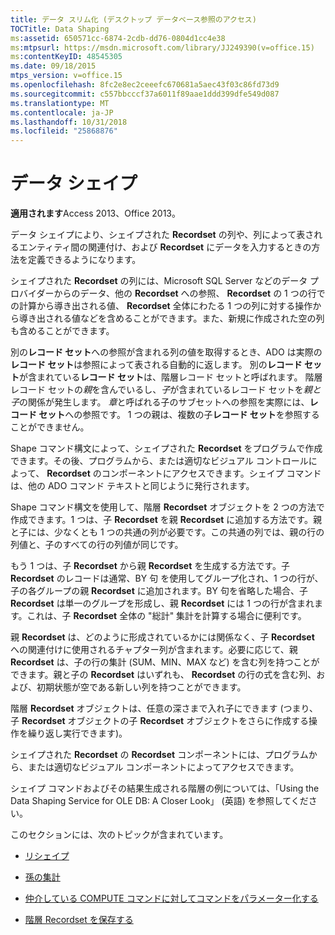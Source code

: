 ```yaml
---
title: データ スリム化 (デスクトップ データベース参照のアクセス)
TOCTitle: Data Shaping
ms:assetid: 650571cc-6874-2cdb-dd76-0804d1cc4e38
ms:mtpsurl: https://msdn.microsoft.com/library/JJ249390(v=office.15)
ms:contentKeyID: 48545305
ms.date: 09/18/2015
mtps_version: v=office.15
ms.openlocfilehash: 8fc2e8ec2ceeefc670681a5aec43f03c86fd73d9
ms.sourcegitcommit: c557bbcccf37a6011f89aae1ddd399dfe549d087
ms.translationtype: MT
ms.contentlocale: ja-JP
ms.lasthandoff: 10/31/2018
ms.locfileid: "25868876"
---
```

# <a name="data-shaping"></a>データ シェイプ


**適用されます**Access 2013、Office 2013。

データ シェイプにより、シェイプされた **Recordset** の列や、列によって表されるエンティティ間の関連付け、および **Recordset** にデータを入力するときの方法を定義できるようになります。

シェイプされた **Recordset** の列には、Microsoft SQL Server などのデータ プロバイダーからのデータ、他の **Recordset** への参照、 **Recordset** の 1 つの行での計算から導き出される値、 **Recordset** 全体にわたる 1 つの列に対する操作から導き出される値などを含めることができます。また、新規に作成された空の列も含めることができます。

別の**レコード セット**への参照が含まれる列の値を取得するとき、ADO は実際の**レコード セット**は参照によって表される自動的に返します。 別の**レコード セット**が含まれている**レコード セット**は、階層レコード セットと呼ばれます。 階層レコード セットの*親*を含んでいるし、*子*が含まれているレコード セットを*親と子*の関係が発生します。 *章*と呼ばれる子のサブセットへの参照を実際には、**レコード セット**への参照です。 1 つの親は、複数の子**レコード セット**を参照することができません。

Shape コマンド構文によって、シェイプされた **Recordset** をプログラムで作成できます。その後、プログラムから、または適切なビジュアル コントロールによって、 **Recordset** のコンポーネントにアクセスできます。シェイプ コマンドは、他の ADO コマンド テキストと同じように発行されます。

Shape コマンド構文を使用して、階層 **Recordset** オブジェクトを 2 つの方法で作成できます。1 つは、子 **Recordset** を親 **Recordset** に追加する方法です。親と子には、少なくとも 1 つの共通の列が必要です。この共通の列では、親の行の列値と、子のすべての行の列値が同じです。

もう 1 つは、子 **Recordset** から親 **Recordset** を生成する方法です。子 **Recordset** のレコードは通常、BY 句 を使用してグループ化され、1 つの行が、子の各グループの親 **Recordset** に追加されます。BY 句を省略した場合、子 **Recordset** は単一のグループを形成し、親 **Recordset** には 1 つの行が含まれます。これは、子 **Recordset** 全体の "総計" 集計を計算する場合に便利です。

親 **Recordset** は、どのように形成されているかには関係なく、子 **Recordset** への関連付けに使用されるチャプター列が含まれます。必要に応じて、親 **Recordset** は、子の行の集計 (SUM、MIN、MAX など) を含む列を持つことができます。親と子の **Recordset** はいずれも、 **Recordset** の行の式を含む列、および、初期状態が空である新しい列を持つことができます。

階層 **Recordset** オブジェクトは、任意の深さまで入れ子にできます (つまり、子 **Recordset** オブジェクトの子 **Recordset** オブジェクトをさらに作成する操作を繰り返し実行できます)。

シェイプされた **Recordset** の **Recordset** コンポーネントには、プログラムから、または適切なビジュアル コンポーネントによってアクセスできます。

シェイプ コマンドおよびその結果生成される階層の例については、「Using the Data Shaping Service for OLE DB: A Closer Look」 (英語) を参照してください。

このセクションには、次のトピックが含まれています。

- [リシェイプ](reshaping.md)

- [孫の集計](grandchild-aggregates.md)

- [仲介している COMPUTE コマンドに対してコマンドをパラメーター化する](parameterized-commands-with-intervening-compute-commands.md)

- [階層 Recordset を保存する](persisting-hierarchical-recordsets.md)